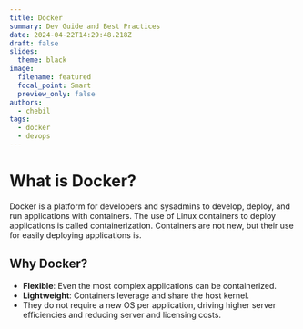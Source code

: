 ```yaml
---
title: Docker
summary: Dev Guide and Best Practices
date: 2024-04-22T14:29:48.218Z
draft: false
slides:
  theme: black
image:
  filename: featured
  focal_point: Smart
  preview_only: false
authors: 
  - chebil
tags:
  - docker
  - devops
---
```

# What is Docker?
Docker is a platform for developers and sysadmins to develop, deploy, and run applications with containers. The use of Linux containers to deploy applications is called containerization. Containers are not new, but their use for easily deploying applications is.
## Why Docker?
- **Flexible**: Even the most complex applications can be containerized.
- **Lightweight**: Containers leverage and share the host kernel.
- They do not require a new OS per application, driving higher server efficiencies and reducing server and licensing costs.